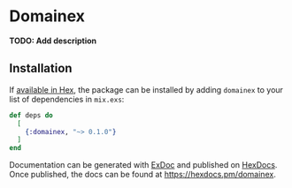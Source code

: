 # Domainex

**TODO: Add description**

## Installation

If [available in Hex](https://hex.pm/docs/publish), the package can be installed
by adding `domainex` to your list of dependencies in `mix.exs`:

```elixir
def deps do
  [
    {:domainex, "~> 0.1.0"}
  ]
end
```

Documentation can be generated with [ExDoc](https://github.com/elixir-lang/ex_doc)
and published on [HexDocs](https://hexdocs.pm). Once published, the docs can
be found at <https://hexdocs.pm/domainex>.

